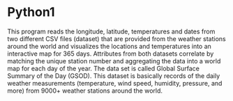 # Python1
This program reads the longitude, latitude, temperatures and dates from two different CSV files (dataset) that are provided from the weather stations around the world and visualizes the locations and temperatures into an interactive map for 365 days. Attributes from both datasets correlate by matching the unique station number and aggregating the data into a world map for each day of the year. The data set is called Global Surface Summary of the Day (GSOD). This dataset is basically records of the daily weather measurements (temperature, wind speed, humidity, pressure, and more) from 9000+ weather stations around the world. 
